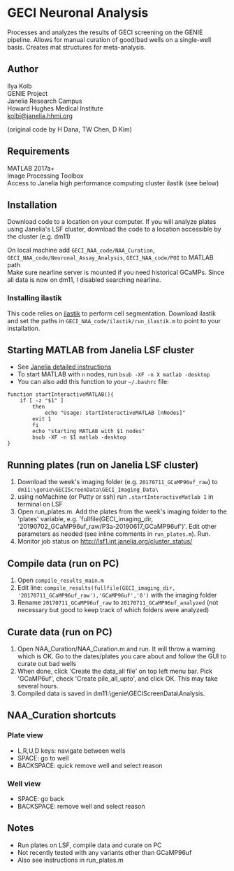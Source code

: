 # GECI Neuronal Analysis 

Processes and analyzes the results of GECI screening on the GENIE pipeline. Allows for manual curation of good/bad wells on a single-well basis. Creates mat structures for meta-analysis.

## Author

Ilya Kolb  
GENIE Project  
Janelia Research Campus  
Howard Hughes Medical Institute  
kolbi@janelia.hhmi.org  

(original code by H Dana, TW Chen, D Kim)

## Requirements

MATLAB 2017a+  
Image Processing Toolbox  
Access to Janelia high performance computing cluster
ilastik (see below)

## Installation
Download code to a location on your computer. If you will analyze plates using Janelia's LSF cluster, download the code to a location accessible by the cluster (e.g. dm11)  
 
On local machine add `GECI_NAA_code/NAA_Curation`, `GECI_NAA_code/Neuronal_Assay_Analysis`, `GECI_NAA_code/POI` to MATLAB path  
Make sure nearline server is mounted if you need historical GCaMPs. Since all data is now on dm11, I disabled searching nearline.  

### Installing ilastik
This code relies on [ilastik](https://www.ilastik.org/) to perform cell segmentation. Download ilastik and set the paths in `GECI_NAA_code/ilastik/run_ilastik.m` to point to your installation.  

## Starting MATLAB from Janelia LSF cluster
* See [Janelia detailed instructions](http://wiki.int.janelia.org/wiki/display/ScientificComputing/LSF+testing+quickstart)
* To start MATLAB with `n` nodes, run `bsub -XF -n X matlab -desktop`
* You can also add this function to your `~/.bashrc` file:

~~~
function startInteractiveMATLAB(){  
	if [ -z "$1" ]  
		then  
			echo "Usage: startInteractiveMATLAB [nNodes]"  
		exit 1  
		fi  
		echo "starting MATLAB with $1 nodes"  
		bsub -XF -n $1 matlab -desktop  
}  
~~~

## Running plates (run on Janelia LSF cluster)

1. Download the week's imaging folder (e.g. `20170711_GCaMP96uf_raw`) to `dm11:\genie\GECIScreenData\GECI_Imaging_Data\`
2. using noMachine (or Putty or ssh) run `.startInteractiveMatlab 1` in terminal on LSF
3. Open run_plates.m. Add the plates from the week's imaging folder to the 'plates' variable, e.g. 'fullfile(GECI_imaging_dir, '20190702_GCaMP96uf_raw/P3a-20190617_GCaMP96uf')'. Edit other parameters as needed (see inline comments in `run_plates.m`). Run.
4. Monitor job status on http://lsf1.int.janelia.org/cluster_status/

## Compile data (run on PC)

1. Open `compile_results_main.m`
2. Edit line: `compile_results(fullfile(GECI_imaging_dir, '20170711_GCaMP96uf_raw'),'GCaMP96uf','0')` with the imaging folder
3. Rename `20170711_GCaMP96uf_raw` to `20170711_GCaMP96uf_analyzed` (not necessary but good to keep track of which folders were analyzed)

## Curate data (run on PC)

1. Open NAA_Curation/NAA_Curation.m and run. It will throw a warning which is OK. Go to the dates/plates you care about and follow the GUI to curate out bad wells
2. When done, click 'Create the data_all file' on top left menu bar. Pick 'GCaMP6uf', check 'Create pile_all_upto', and click OK. This may take several hours.
3. Compiled data is saved in dm11:\genie\GECIScreenData\Analysis.


## NAA_Curation shortcuts

### Plate view  
* L,R,U,D keys: navigate between wells  
* SPACE: go to well  
* BACKSPACE: quick remove well and select reason  

### Well view  
* SPACE: go back  
* BACKSPACE: remove well and select reason  


## Notes

- Run plates on LSF, compile data and curate on PC
- Not recently tested with any variants other than GCaMP96uf
- Also see instructions in run_plates.m
